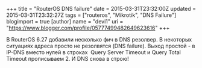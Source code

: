 +++
title = "RouterOS DNS failure"
date = 2015-03-31T23:32:00Z
updated = 2015-03-31T23:32:27Z
tags = ["routeros", "Mikrotik", "DNS Failure"]
blogimport = true 
[author]
	name = "devi1"
	uri = "https://www.blogger.com/profile/05777499482649623616"
+++

В RouterOS 6.27 добавили несколько фич в DNS резолвер. В некоторых ситуациях адреса просто не резолвятся (DNS failure). Выход простой - в IP-DNS вместо нулей в строках&nbsp;&nbsp;Query Server Timeout и Query Total Timeout прописываем 2. И DNS снова в строю!
